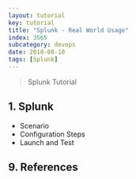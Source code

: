 ```yaml
---
layout: tutorial
key: tutorial
title: "Splunk - Real World Usage"
index: 3565
subcategory: devops
date: 2018-08-10
tags: [Splunk]
---
```


> Splunk Tutorial

## 1. Splunk
* Scenario
* Configuration Steps
* Launch and Test


## 9. References
